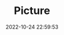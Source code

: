 ---
weight: 1
images:
- /images/edited/159.jpeg
title: Picture
date: 2022-10-24 22:59:53
tags:
- luminar
- work
---